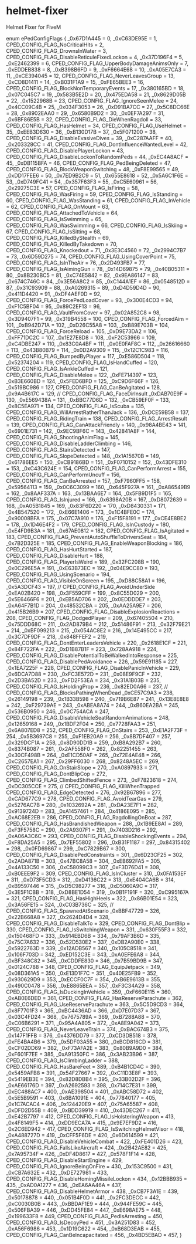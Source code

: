 # helmet-fixer
Helmet Fixer for FiveM

enum ePedConfigFlags {
	_0x67D1A445 = 0,
	_0xC63DE95E = 1,
	CPED_CONFIG_FLAG_NoCriticalHits = 2,
	CPED_CONFIG_FLAG_DrownsInWater = 3,
	CPED_CONFIG_FLAG_DisableReticuleFixedLockon = 4,
	_0x37D196F4 = 5,
	_0xE2462399 = 6,
	CPED_CONFIG_FLAG_UpperBodyDamageAnimsOnly = 7,
	_0xEDDEB838 = 8,
	_0xB398B6FD = 9,
	_0xF6664E68 = 10,
	_0xA05E7CA3 = 11,
	_0xCE394045 = 12,
	CPED_CONFIG_FLAG_NeverLeavesGroup = 13,
	_0xCD8D1411 = 14,
	_0xB031F1A9 = 15,
	_0xFE65BEE3 = 16,
	CPED_CONFIG_FLAG_BlockNonTemporaryEvents = 17,
	_0x380165BD = 18,
	_0x07C045C7 = 19,
	_0x583B5E2D = 20,
	_0x475EDA58 = 21,
	_0x8629D05B = 22,
	_0x1522968B = 23,
	CPED_CONFIG_FLAG_IgnoreSeenMelee = 24,
	_0x4CC09C4B = 25,
	_0x034F3053 = 26,
	_0xD91BA7CC = 27,
	_0x5C8DC66E = 28,
	_0x8902EAA0 = 29,
	_0x6580B9D2 = 30,
	_0x0EF7A297 = 31,
	_0x6BF86E5B = 32,
	CPED_CONFIG_FLAG_DieWhenRagdoll = 33,
	CPED_CONFIG_FLAG_HasHelmet = 34,
	CPED_CONFIG_FLAG_UseHelmet = 35,
	_0xEEB3D630 = 36,
	_0xB130D17B = 37,
	_0x5F071200 = 38,
	CPED_CONFIG_FLAG_DisableEvasiveDives = 39,
	_0xC287AAFF = 40,
	_0x203328CC = 41,
	CPED_CONFIG_FLAG_DontInfluenceWantedLevel = 42,
	CPED_CONFIG_FLAG_DisablePlayerLockon = 43,
	CPED_CONFIG_FLAG_DisableLockonToRandomPeds = 44,
	_0xEC4A8ACF = 45,
	_0xDB115BFA = 46,
	CPED_CONFIG_FLAG_PedBeingDeleted = 47,
	CPED_CONFIG_FLAG_BlockWeaponSwitching = 48,
	_0xF8E99565 = 49,
	_0xDD17FEE6 = 50,
	_0x7ED9B2C9 = 51,
	_0x655E8618 = 52,
	_0x5A6C1F6E = 53,
	_0xD749FC41 = 54,
	_0x357F63F3 = 55,
	_0xC5E60961 = 56,
	_0x29275C3E = 57,
	CPED_CONFIG_FLAG_IsFiring = 58,
	CPED_CONFIG_FLAG_WasFiring = 59,
	CPED_CONFIG_FLAG_IsStanding = 60,
	CPED_CONFIG_FLAG_WasStanding = 61,
	CPED_CONFIG_FLAG_InVehicle = 62,
	CPED_CONFIG_FLAG_OnMount = 63,
	CPED_CONFIG_FLAG_AttachedToVehicle = 64,
	CPED_CONFIG_FLAG_IsSwimming = 65,
	CPED_CONFIG_FLAG_WasSwimming = 66,
	CPED_CONFIG_FLAG_IsSkiing = 67,
	CPED_CONFIG_FLAG_IsSitting = 68,
	CPED_CONFIG_FLAG_KilledByStealth = 69,
	CPED_CONFIG_FLAG_KilledByTakedown = 70,
	CPED_CONFIG_FLAG_Knockedout = 71,
	_0x3E3C4560 = 72,
	_0x2994C7B7 = 73,
	_0x6D59D275 = 74,
	CPED_CONFIG_FLAG_UsingCoverPoint = 75,
	CPED_CONFIG_FLAG_IsInTheAir = 76,
	_0x2D493FB7 = 77,
	CPED_CONFIG_FLAG_IsAimingGun = 78,
	_0x14D69875 = 79,
	_0x40B05311 = 80,
	_0x8B230BC5 = 81,
	_0xC74E5842 = 82,
	_0x9EA86147 = 83,
	_0x674C746C = 84,
	_0x3E56A8C2 = 85,
	_0xC144A1EF = 86,
	_0x0548512D = 87,
	_0x31C93909 = 88,
	_0xA0269315 = 89,
	_0xD4D59D4D = 90,
	_0x411D4420 = 91,
	_0xDF4AEF0D = 92,
	CPED_CONFIG_FLAG_ForcePedLoadCover = 93,
	_0x300E4CD3 = 94,
	_0xF1C5BF04 = 95,
	_0x89C2EF13 = 96,
	CPED_CONFIG_FLAG_VaultFromCover = 97,
	_0x02A852C8 = 98,
	_0x3D9407F1 = 99,
	_0x319B4558 = 100,
	CPED_CONFIG_FLAG_ForcedAim = 101,
	_0xB942D71A = 102,
	_0xD26C55A8 = 103,
	_0xB89E703B = 104,
	CPED_CONFIG_FLAG_ForceReload = 105,
	_0xD9E73DA2 = 106,
	_0xFF71DC2C = 107,
	_0x1E27E8D8 = 108,
	_0xF2C53966 = 109,
	_0xC4DBE247 = 110,
	_0x83C0A4BF = 111,
	_0x0E0FAF8C = 112,
	_0x26616660 = 113,
	_0x43B80B79 = 114,
	_0x0D2A9309 = 115,
	_0x12C1C983 = 116,
	CPED_CONFIG_FLAG_BumpedByPlayer = 117,
	_0xE586D504 = 118,
	_0x52374204 = 119,
	CPED_CONFIG_FLAG_IsHandCuffed = 120,
	CPED_CONFIG_FLAG_IsAnkleCuffed = 121,
	CPED_CONFIG_FLAG_DisableMelee = 122,
	_0xFE714397 = 123,
	_0xB3E660BD = 124,
	_0x5FED6BFD = 125,
	_0xC9D6F66F = 126,
	_0x519BC986 = 127,
	CPED_CONFIG_FLAG_CanBeAgitated = 128,
	_0x9A4B617C = 129, // CPED_CONFIG_FLAG_FaceDirInsult
	_0xDAB70E9F = 130,
	_0xE569438A = 131,
	_0xBBC77D6D = 132,
	_0xCB59EF0F = 133,
	_0x8C5EA971 = 134,
	CPED_CONFIG_FLAG_IsScuba = 135,
	CPED_CONFIG_FLAG_WillArrestRatherThanJack = 136,
	_0xDCE59B58 = 137,
	CPED_CONFIG_FLAG_RidingTrain = 138,
	CPED_CONFIG_FLAG_ArrestResult = 139,
	CPED_CONFIG_FLAG_CanAttackFriendly = 140,
	_0x98A4BE43 = 141,
	_0x6901E731 = 142,
	_0x9EC9BF6C = 143,
	_0x42841A8F = 144,
	CPED_CONFIG_FLAG_ShootingAnimFlag = 145,
	CPED_CONFIG_FLAG_DisableLadderClimbing = 146,
	CPED_CONFIG_FLAG_StairsDetected = 147,
	CPED_CONFIG_FLAG_SlopeDetected = 148,
	_0x1A15670B = 149,
	_0x61786EE5 = 150,
	_0xCB9186BD = 151,
	_0xF0710152 = 152,
	_0x43DFE310 = 153,
	_0xC43C624E = 154,
	CPED_CONFIG_FLAG_CanPerformArrest = 155,
	CPED_CONFIG_FLAG_CanPerformUncuff = 156,
	CPED_CONFIG_FLAG_CanBeArrested = 157,
	_0xF7960FF5 = 158,
	_0x59564113 = 159,
	_0x0C6C3099 = 160,
	_0x645F927A = 161,
	_0xA86549B9 = 162,
	_0x8AAF337A = 163,
	_0x13BAA6E7 = 164,
	_0x5FB9D1F5 = 165,
	CPED_CONFIG_FLAG_IsInjured = 166,
	_0x6398A20B = 167,
	_0xD8072639 = 168,
	_0xA05B1845 = 169,
	_0x83F6D220 = 170,
	_0xD8430331 = 171,
	_0x4B547520 = 172,
	_0xE66E1406 = 173,
	_0x1C4BFE0C = 174,
	_0x90008BFA = 175,
	_0x07C7A910 = 176,
	_0xF15F8191 = 177,
	_0xCE4E8BE2 = 178,
	_0x1D46E4F2 = 179,
	CPED_CONFIG_FLAG_IsInCustody = 180,
	_0xE4FD9B3A = 181,
	_0x67AE0812 = 182,
	CPED_CONFIG_FLAG_IsAgitated = 183,
	CPED_CONFIG_FLAG_PreventAutoShuffleToDriversSeat = 184,
	_0x7B2D325E = 185,
	CPED_CONFIG_FLAG_EnableWeaponBlocking = 186,
	CPED_CONFIG_FLAG_HasHurtStarted = 187,
	CPED_CONFIG_FLAG_DisableHurt = 188,
	CPED_CONFIG_FLAG_PlayerIsWeird = 189,
	_0x32FC208B = 190,
	_0x0C296E5A = 191,
	_0xE63B73EC = 192,
	_0x04E9CC80 = 193,
	CPED_CONFIG_FLAG_UsingScenario = 194,
	CPED_CONFIG_FLAG_VisibleOnScreen = 195,
	_0xD88C58A1 = 196,
	_0x5A3DCF43 = 197, // CPED_CONFIG_FLAG_AvoidUnderSide
	_0xEA02B420 = 198,
	_0x3F559CFF = 199,
	_0x8C55D029 = 200,
	_0x5E6466F6 = 201,
	_0xEB5AD706 = 202,
	_0x0EDDDDE7 = 203,
	_0xA64F7B1D = 204,
	_0x48532CBA = 205,
	_0xAA25A9E7 = 206,
	_0x415B26B9 = 207,
	CPED_CONFIG_FLAG_DisableExplosionReactions = 208,
	CPED_CONFIG_FLAG_DodgedPlayer = 209,
	_0x67405504 = 210,
	_0x75DDD68C = 211,
	_0x2AD879B4 = 212,
	_0x51486F91 = 213,
	_0x32F79E21 = 214,
	_0xBF099213 = 215,
	_0x054AC8E2 = 216,
	_0x14E495CC = 217,
	_0x3C7DF9DF = 218,
	_0x848FFEF2 = 219,
	CPED_CONFIG_FLAG_DontEnterLeadersVehicle = 220,
	_0x2618E1CF = 221,
	_0x84F722FA = 222,
	_0xD1B87B1F = 223,
	_0x728AA918 = 224,
	CPED_CONFIG_FLAG_DisablePotentialToBeWalkedIntoResponse = 225,
	CPED_CONFIG_FLAG_DisablePedAvoidance = 226,
	_0x59E91185 = 227,
	_0x1EA7225F = 228,
	CPED_CONFIG_FLAG_DisablePanicInVehicle = 229,
	_0x6DCA7D88 = 230,
	_0xFC3E572D = 231,
	_0x08E9F9CF = 232,
	_0x2D3BA52D = 233,
	_0xFD2F53EA = 234,
	_0x31A1B03B = 235,
	CPED_CONFIG_FLAG_IsHoldingProp = 236,
	_0x82ED0A66 = 237, // CPED_CONFIG_FLAG_BlocksPathingWhenDead
	_0xCE57C9A3 = 238,
	_0x26149198 = 239,
	_0x1B33B598 = 240,
	_0x719B6E87 = 241,
	_0x13E8E8E8 = 242,
	_0xF29739AE = 243,
	_0xABEA8A74 = 244,
	_0xB60EA2BA = 245,
	_0x536B0950 = 246,
	_0x0C754ACA = 247,
	CPED_CONFIG_FLAG_DisableVehicleSeatRandomAnimations = 248,
	_0x12659168 = 249,
	_0x1BDF2F04 = 250,
	_0x7728FAA3 = 251,
	_0x6A807ED8 = 252,
	CPED_CONFIG_FLAG_OnStairs = 253,
	_0xE1A2F73F = 254,
	_0x5B3697C8 = 255,
	_0xF1EB20A9 = 256,
	_0x8B7DF407 = 257,
	_0x329DCF1A = 258,
	_0x8D90DD1B = 259,
	_0xB8A292B7 = 260,
	_0x8374B087 = 261,
	_0x2AF558F0 = 262,
	_0x82251455 = 263,
	_0x30CF498B = 264,
	_0xE1CD50AF = 265,
	_0x72E4AE48 = 266,
	_0xC2657EA1 = 267,
	_0x29FF6030 = 268,
	_0x8248A5EC = 269,
	CPED_CONFIG_FLAG_OnStairSlope = 270,
	_0xA0897933 = 271,
	CPED_CONFIG_FLAG_DontBlipCop = 272,
	CPED_CONFIG_FLAG_ClimbedShiftedFence = 273,
	_0xF7823618 = 274,
	_0xDC305CCE = 275, // CPED_CONFIG_FLAG_KillWhenTrapped
	CPED_CONFIG_FLAG_EdgeDetected = 276,
	_0x92B67896 = 277,
	_0xCAD677C9 = 278,
	CPED_CONFIG_FLAG_AvoidTearGas = 279,
	_0x5276AC7B = 280,
	_0x1032692A = 281,
	_0xDA23E7F1 = 282,
	_0x9139724D = 283,
	_0xA1457461 = 284,
	_0x4186E095 = 285,
	_0xAC68E2EB = 286,
	CPED_CONFIG_FLAG_RagdollingOnBoat = 287,
	CPED_CONFIG_FLAG_HasBrandishedWeapon = 288,
	_0x1B9EE8A1 = 289,
	_0xF3F5758C = 290,
	_0x2A9307F1 = 291,
	_0x7403D216 = 292,
	_0xA06A3C6C = 293,
	CPED_CONFIG_FLAG_DisableShockingEvents = 294,
	_0xF8DA25A5 = 295,
	_0x7EF55802 = 296,
	_0xB31F1187 = 297,
	_0x84315402 = 298,
	_0x0FD69867 = 299,
	_0xC7829B67 = 300,
	CPED_CONFIG_FLAG_DisablePedConstraints = 301,
	_0x6D23CF25 = 302,
	_0x2ADA871B = 303,
	_0x47BC8A58 = 304,
	_0xEB692FA5 = 305,
	_0x4A133C50 = 306,
	_0xC58099C3 = 307,
	_0xF3D76D41 = 308,
	_0xB0EEE9F2 = 309,
	CPED_CONFIG_FLAG_IsInCluster = 310,
	_0x0FA153EF = 311,
	_0xD73F5CD3 = 312,
	_0xD4136C22 = 313,
	_0xE404CA6B = 314,
	_0xB9597446 = 315,
	_0xD5C98277 = 316,
	_0xD5060A9C = 317,
	_0x3E5F1CBB = 318,
	_0xD8BE1D54 = 319,
	_0x0B1F191F = 320,
	_0xC995167A = 321,
	CPED_CONFIG_FLAG_HasHighHeels = 322,
	_0x86B01E54 = 323,
	_0x3A56FE15 = 324,
	_0xC03B736C = 325, // CPED_CONFIG_FLAG_SpawnedAtScenario
	_0xBBF47729 = 326,
	_0x22B668A8 = 327,
	_0x2624D4D4 = 328,
	CPED_CONFIG_FLAG_DisableTalkTo = 329,
	CPED_CONFIG_FLAG_DontBlip = 330,
	CPED_CONFIG_FLAG_IsSwitchingWeapon = 331,
	_0x630F55F3 = 332,
	_0x150468FD = 333,
	_0x914EBD6B = 334,
	_0x79AF3B6D = 335,
	_0x75C7A632 = 336,
	_0x52D530E2 = 337,
	_0xDB2A90E0 = 338,
	_0x5922763D = 339,
	_0x12ADB567 = 340,
	_0x105C8518 = 341,
	_0x106F703D = 342,
	_0xED152C3E = 343,
	_0xA0EFE6A8 = 344,
	_0xBF348C82 = 345,
	_0xCDDFE830 = 346,
	_0x7B59BD9B = 347,
	_0x0124C788 = 348,
	CPED_CONFIG_FLAG_EquipJetpack = 349,
	_0x08D361A5 = 350,
	_0xE13D1F7C = 351,
	_0x40E25FB9 = 352,
	_0x930629D9 = 353,
	_0xECCF0C7F = 354,
	_0xB6E9613B = 355,
	_0x490C0478 = 356,
	_0xE8865BEA = 357,
	_0xF3C34A29 = 358,
	CPED_CONFIG_FLAG_IsDuckingInVehicle = 359,
	_0xF660E115 = 360,
	_0xAB0E6DED = 361,
	CPED_CONFIG_FLAG_HasReserveParachute = 362,
	CPED_CONFIG_FLAG_UseReserveParachute = 363,
	_0x5C5D9CD3 = 364,
	_0x8F7701F3 = 365,
	_0xBC4436AD = 366,
	_0xD7E07D37 = 367,
	_0x03C4FD24 = 368,
	_0x7675789A = 369,
	_0xB7288A88 = 370,
	_0xC06B6291 = 371,
	_0x95A4A805 = 372,
	_0xA8E9A042 = 373,
	CPED_CONFIG_FLAG_NeverLeaveTrain = 374,
	_0xBAC674B3 = 375,
	_0x147F1FFB = 376,
	_0x4376DD79 = 377,
	_0xCD3DB518 = 378,
	_0xFE4BA4B6 = 379,
	_0x5DF03A55 = 380,
	_0xBCD816CD = 381,
	_0xCF02DD69 = 382,
	_0xF73AFA2E = 383,
	_0x80B9A9D0 = 384,
	_0xF601F7EE = 385,
	_0xA91350FC = 386,
	_0x3AB23B96 = 387,
	CPED_CONFIG_FLAG_IsClimbingLadder = 388,
	CPED_CONFIG_FLAG_HasBareFeet = 389,
	_0xB4B1CD4C = 390,
	_0x5459AFB8 = 391,
	_0x54F27667 = 392,
	_0xC11D3E8F = 393,
	_0x5419EB3E = 394,
	_0x82D8DBB4 = 395,
	_0x33B02D2F = 396,
	_0xAE66176D = 397,
	_0xA2692593 = 398,
	_0x714C7E31 = 399,
	_0xEC488AC7 = 400,
	_0xAE398504 = 401,
	_0xABC58D72 = 402,
	_0x5E5B9591 = 403,
	_0x6BA1091E = 404,
	_0x77840177 = 405,
	_0x1C7ACAC4 = 406,
	_0x124420E9 = 407,
	_0x75A65587 = 408,
	_0xDFD2D55B = 409,
	_0xBDD39919 = 410,
	_0x43DEC267 = 411,
	_0xE42B7797 = 412,
	CPED_CONFIG_FLAG_IsHolsteringWeapon = 413,
	_0x4F8149F5 = 414,
	_0xDD9ECA7A = 415,
	_0x9E7EF9D2 = 416,
	_0x2C6ED942 = 417,
	CPED_CONFIG_FLAG_IsSwitchingHelmetVisor = 418,
	_0xA488727D = 419,
	_0xCFF5F6DE = 420,
	_0x6D614599 = 421,
	CPED_CONFIG_FLAG_DisableVehicleCombat = 422,
	_0xFE401D26 = 423,
	CPED_CONFIG_FLAG_FallsLikeAircraft = 424,
	_0x2B42AE82 = 425,
	_0x7A95734F = 426,
	_0xDF4D8617 = 427,
	_0x578F1F14 = 428,
	CPED_CONFIG_FLAG_DisableStartEngine = 429,
	CPED_CONFIG_FLAG_IgnoreBeingOnFire = 430,
	_0x153C9500 = 431,
	_0xCB7A632E = 432,
	_0xDE727981 = 433,
	CPED_CONFIG_FLAG_DisableHomingMissileLockon = 434,
	_0x12BBB935 = 435,
	_0xAD0A1277 = 436,
	_0xEA6AA46A = 437,
	CPED_CONFIG_FLAG_DisableHelmetArmor = 438,
	_0xCB7F3A1E = 439,
	_0x50178878 = 440,
	_0x051B4F0D = 441,
	_0x2FC3DECC = 442,
	_0xC0030B0B = 443,
	_0xBBDAF1E9 = 444,
	_0x944FE59C = 445,
	_0x506FBA39 = 446,
	_0xDD45FE84 = 447,
	_0xE698AE75 = 448,
	_0x199633F8 = 449,
	CPED_CONFIG_FLAG_PedIsArresting = 450,
	CPED_CONFIG_FLAG_IsDecoyPed = 451,
	_0x3A251D83 = 452,
	_0xA56F6986 = 453,
	_0x1D19C622 = 454,
	_0xB68D3EAB = 455,
	CPED_CONFIG_FLAG_CanBeIncapacitated = 456,
	_0x4BD5EBAD = 457,
}
